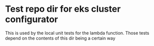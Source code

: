 # Test repo dir for eks cluster configurator

This is used by the local unit tests for the lambda function. Those tests depend on the contents of this dir being a certain way

